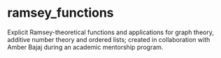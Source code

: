 # ramsey_functions
Explicit Ramsey-theoretical functions and applications for graph theory, additive number theory and ordered lists; created in collaboration with Amber Bajaj during an academic mentorship program.
